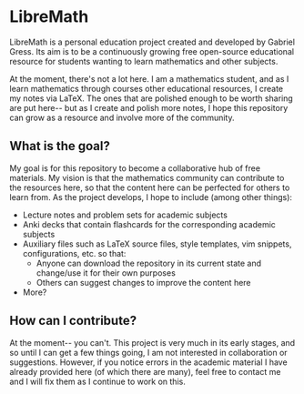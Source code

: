 # LibreMath

LibreMath is a personal education project created and developed by Gabriel Gress. Its aim is to be a continuously growing free open-source educational resource for students wanting to learn mathematics and other subjects.

At the moment, there's not a lot here. I am a mathematics student, and as I learn mathematics through courses other educational resources, I create my notes via LaTeX. The ones that are polished enough to be worth sharing are put here-- but as I create and polish more notes, I hope this repository can grow as a resource and involve more of the community.

## What is the goal?

My goal is for this repository to become a collaborative hub of free materials. My vision is that the mathematics community can contribute to the resources here, so that the content here can be perfected for others to learn from. As the project develops, I hope to include (among other things):

- Lecture notes and problem sets for academic subjects
- Anki decks that contain flashcards for the corresponding academic subjects
- Auxiliary files such as LaTeX source files, style templates, vim snippets, configurations, etc. so that:
  - Anyone can download the repository in its current state and change/use it for their own purposes
  - Others can suggest changes to improve the content here
- More?

## How can I contribute?

At the moment-- you can't. This project is very much in its early stages, and so until I can get a few things going, I am not interested in collaboration or suggestions. However, if you notice errors in the academic material I have already provided here (of which there are many), feel free to contact me and I will fix them as I continue to work on this.
